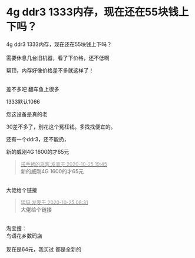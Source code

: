 # 4g ddr3 1333内存，现在还在55块钱上下吗？


4g ddr3 1333内存，现在还在55块钱上下吗？<br />
<br />
需要休息几台旧机器，看了下价格，还不低啊

帮顶，内存好像价格差不多就这样了！<br />
<br />
<img src="static/image/smiley/default/lol.gif" smilieid="12" border="0" alt="" /><img src="static/image/smiley/default/lol.gif" smilieid="12" border="0" alt="" /><img src="static/image/smiley/default/lol.gif" smilieid="12" border="0" alt="" />

差不多吧 翻车鱼上很多<img id="aimg_Ei8Ww" onclick="zoom(this, this.src, 0, 0, 0)" class="zoom" src="https://cdn.jsdelivr.net/gh/hishis/forum-master/public/images/patch.gif" onmouseover="img_onmouseoverfunc(this)" onload="thumbImg(this)" border="0" alt="" />

1333默认1066

您这设备是真的老<img id="aimg_neCou" onclick="zoom(this, this.src, 0, 0, 0)" class="zoom" src="https://cdn.jsdelivr.net/gh/hishis/forum-master/public/images/patch.gif" onmouseover="img_onmouseoverfunc(this)" onload="thumbImg(this)" border="0" alt="" />

30差不多了，别花这个冤枉钱。多找找便宜的。<img src="static/image/smiley/default/lol.gif" smilieid="12" border="0" alt="" />

还有一个ddr3，还不能扔，

新的威刚4G 1600的才65元

<div class="quote"><blockquote><font size="2"><a href="https://www.hostloc.com/forum.php?mod=redirect&amp;goto=findpost&amp;pid=9350982&amp;ptid=758341" target="_blank"><font color="#999999">带手铐的旅客 发表于 2020-10-25 19:45</font></a></font><br />
新的威刚4G 1600的才65元</blockquote></div><br />
大佬给个链接

<div class="quote"><blockquote><font size="2"><a href="https://www.hostloc.com/forum.php?mod=redirect&amp;goto=findpost&amp;pid=9351163&amp;ptid=758341" target="_blank"><font color="#999999">猛犸 发表于 2020-10-25 08:31</font></a></font><br />
大佬给个链接</blockquote></div><br />
淘宝搜：<br />
鸟语花乡数码店<br />
<br />
现在是64元，我买过 都是全新的
